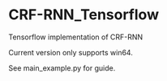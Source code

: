 # CRF-RNN_Tensorflow
Tensorflow implementation of CRF-RNN

Current version only supports win64. 

See main_example.py for guide.
